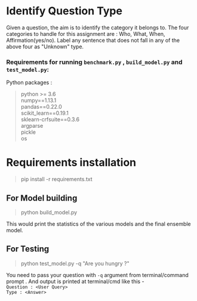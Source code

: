 # Identify Question Type

Given a question, the aim is to identify the category it belongs to. The four categories to handle for this assignment are : Who, What, When, Affirmation(yes/no).
Label any sentence that does not fall in any of the above four as "Unknown" type.

### Requirements for running `benchmark.py` , `build_model.py` and `test_model.py`:
Python packages :
> python >= 3.6 \
> numpy==1.13.1\
> pandas==0.22.0\
> scikit_learn==0.19.1\
> sklearn-crfsuite==0.3.6\
> argparse\
> pickle\
> os

# Requirements installation
>pip install -r requirements.txt 

## For Model building 
> python build_model.py

This would print the statistics of the various models and the final ensemble model.

## For Testing
> python test_model.py  -q "Are you hungry ?"

You need to pass your question with `-q` argument from terminal/command prompt . And output is printed at terminal/cmd like this -\
`Question : <User Query>`\
`Type : <Answer>`

